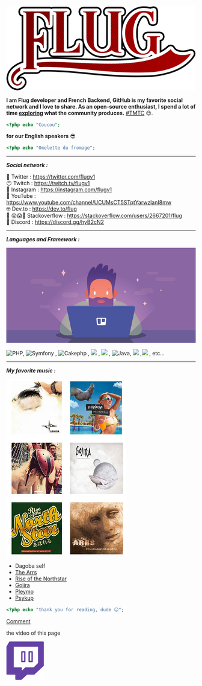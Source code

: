

![flug it's me](images/flug.png)

**I am Flug developer and French Backend, GitHub is my favorite social network and I love to share. As an open-source enthusiast, I spend a lot of time [exploring](https://github.com/explore) what the community produces.**  [#TMTC](https://fr.wiktionary.org/wiki/TMTC) 😉.  

```php
<?php echo "Coucou"; 
```

**for our English speakers** 😎

```php
<?php echo "Omelette du fromage"; 
```

------

***Social network :*** 

🐣					  Twitter   	 :  https://twitter.com/flugv1  
	😶				 Twitch        :  https://twitch.tv/flugv1  
		💩			 Instagram  :  https://instagram.com/flugv1  
			🤬		 YouTube    :  https://www.youtube.com/channel/UCUMsCT5STptYarwzlanI8mw  
			    🤓 	Dev.to        :  https://dev.to/flug  
🤯 😵😱🥵	 Stackoverflow : https://stackoverflow.com/users/2667201/flug  
👾					Discord : https://discord.gg/hyB2cN2

------

***Languages and Framework :*** 



![nia nia nia](images/illustration.png)

   ![PHP](https://img.shields.io/badge/-PHP-purple), ![Symfony](https://img.shields.io/badge/SF-symfony-black) , ![Cakephp](https://img.shields.io/badge/-cakephp-red) , ![](https://img.shields.io/badge/-ReactPHP-informational) , ![](https://img.shields.io/badge/-Javascript-gray) ,  ![Java](https://img.shields.io/badge/-Java-purple), ![](https://img.shields.io/badge/-CSharp-success) ,![](https://img.shields.io/badge/-ReactJs-9cf)  , etc...

------

***My favorite music :***  



![](images/covers/covers.jpg)

- Dagoba self
- [The Arrs](https://open.spotify.com/album/6jQcX2rMzJjXs0FIm2GEfN?si=QZ9cA_krTZe9qnpfD6IzsQ) 
- [ Rise of the Northstar](https://open.spotify.com/album/6q04u0C0h5wSToPiQwUQmN?si=Au2zijaWQeGUROhBg8vwjQ)
- [Gojira](https://open.spotify.com/album/48oP5ver3MEQ68DvJ22CvY?si=rHRXWIUzRSCaJ8GH8YcnRA) 
- [Pleymo]( https://open.spotify.com/album/0rNcytw4wOXB7NG2B5jrDV?si=CicT4uNKRFSh2AYysFIYTg)
- [Psykup](https://open.spotify.com/album/2HSRHoiIfRHRRHNiGtBaMJ?si=2f38pP6QR821WVCeXa89fQ) 

```php
<?php echo "thank you for reading, dude 😉"; 
```

[Comment](https://github.com/flug/flug/issues/new)

the video of this page 

 [![twitch](images/580b57fcd9996e24bc43c540.png)](https://www.twitch.tv/videos/776585796)
